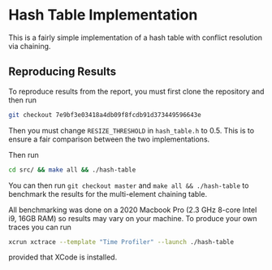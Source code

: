 # Hash Table Implementation

This is a fairly simple implementation of a hash table with conflict resolution via chaining.

## Reproducing Results

To reproduce results from the report, you must first clone the repository and then run

```bash
git checkout 7e9bf3e03418a4db09f8fcdb91d373449596643e
```
Then you must change `RESIZE_THRESHOLD` in `hash_table.h` to 0.5. This is to ensure a fair comparison between the two implementations.

Then run
```bash
cd src/ && make all && ./hash-table
```

You can then run `git checkout master` and `make all && ./hash-table` to benchmark the results for the multi-element chaining table.

All benchmarking was done on a 2020 Macbook Pro (2.3 GHz 8-core Intel i9, 16GB RAM) so results may vary on your machine. To produce your
own traces you can run
```bash
xcrun xctrace --template "Time Profiler" --launch ./hash-table
```
provided that XCode is installed.
